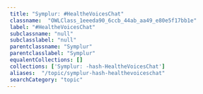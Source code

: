```yaml
--- 
 title: "Symplur: #HealtheVoicesChat" 
 classname:  "OWLClass_1eeeda90_6ccb_44ab_aa49_e80e5f17bb1e" 
 label: "#HealtheVoicesChat" 
 subclassname: "null" 
 subclasslabel: "null" 
 parentclassname: "Symplur" 
 parentclasslabel: "Symplur" 
 equalentCollections: [] 
 collections: ['Symplur: -hash-HealtheVoicesChat']
 aliases:  "/topic/symplur-hash-healthevoiceschat"  
 searchCategory: "topic" 
---
```

